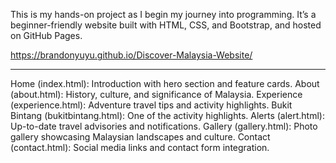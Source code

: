 This is my hands-on project as I begin my journey into programming.
It’s a beginner-friendly website built with HTML, CSS, and Bootstrap, and hosted on GitHub Pages.

https://brandonyuyu.github.io/Discover-Malaysia-Website/

---

Home (index.html): Introduction with hero section and feature cards.
About (about.html): History, culture, and significance of Malaysia.
Experience (experience.html): Adventure travel tips and activity highlights.
Bukit Bintang (bukitbintang.html): One of the activity highlights.
Alerts (alert.html): Up-to-date travel advisories and notifications.
Gallery (gallery.html): Photo gallery showcasing Malaysian landscapes and culture.
Contact (contact.html): Social media links and contact form integration.
